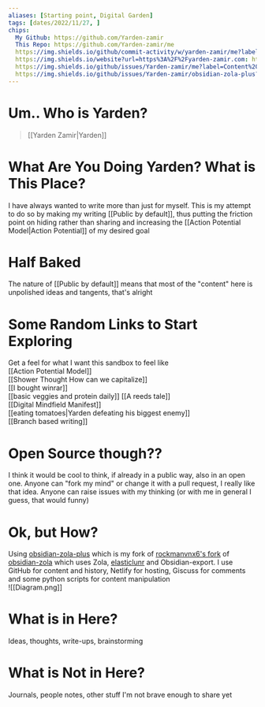 ```yaml
---
aliases: [Starting point, Digital Garden]
tags: [dates/2022/11/27, ]
chips:
  My Github: https://github.com/Yarden-zamir
  This Repo: https://github.com/Yarden-zamir/me
  https://img.shields.io/github/commit-activity/w/yarden-zamir/me?label=Content%20Commits: https://github.com/Yarden-zamir/me/commits/main
  https://img.shields.io/website?url=https%3A%2F%2Fyarden-zamir.com: https://www.yarden-zamir.com/
  https://img.shields.io/github/issues/Yarden-zamir/me?label=Content%20Issues: https://github.com/Yarden-zamir/me/issues
  https://img.shields.io/github/issues/Yarden-zamir/obsidian-zola-plus?label=Site%20Issues: https://github.com/Yarden-zamir/obsidian-zola-plus/issues
---
```



# Um.. Who is Yarden?
> [[Yarden Zamir|Yarden]]

# What Are You Doing Yarden? What is This Place?
I have always wanted to write more than just for myself. This is my attempt to do so by making my writing [[Public by default]], thus putting the friction point on hiding rather than sharing and increasing the [[Action Potential Model|Action Potential]] of my desired goal

# Half Baked
The nature of [[Public by default]] means that most of the "content" here is unpolished ideas and tangents, that's alright

# Some Random Links to Start Exploring
Get a feel for what I want this sandbox to feel like  
[[Action Potential Model]]  
[[Shower Thought How can we capitalize]]  
[[I bought winrar]]  
[[basic veggies and protein daily]]
[[A reeds tale]]  
[[Digital Mindfield Manifest]]  
[[eating tomatoes|Yarden defeating his biggest enemy]]  
[[Branch based writing]]

# Open Source though??
I think it would be cool to think, if already in a public way, also in an open one. Anyone can "fork my mind" or change it with a pull request, I really like that idea. Anyone can raise issues with my thinking (or with me in general I guess, that would funny)

# Ok, but How?
Using [obsidian-zola-plus](https://github.com/Yarden-zamir/obsidian-zola-plus) which is my fork of [rockmanvnx6's fork](https://github.com/rockmanvnx6/obsidian-zola) of [obsidian-zola](https://github.com/ppeetteerrs/obsidian-zola) which uses Zola, [elasticlunr](http://weixsong.github.io) and Obsidian-export. I use GitHub for content and history, Netlify for hosting, Giscuss for comments and some python scripts for content manipulation  
![[Diagram.png]]

# What is in Here?
Ideas, thoughts, write-ups, brainstorming  

# What is Not in Here?
Journals, people notes, other stuff I'm not brave enough to share yet
